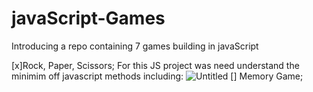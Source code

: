 # javaScript-Games
Introducing a repo containing 7 games building in javaScript

[x]Rock, Paper, Scissors;
    For this JS project was need understand the minimim off javascript methods including:
    ![Untitled](https://s3-us-west-2.amazonaws.com/secure.notion-static.com/801facd9-8e1e-4884-878e-6aa9defbbdaa/Untitled.png)
[] Memory Game;